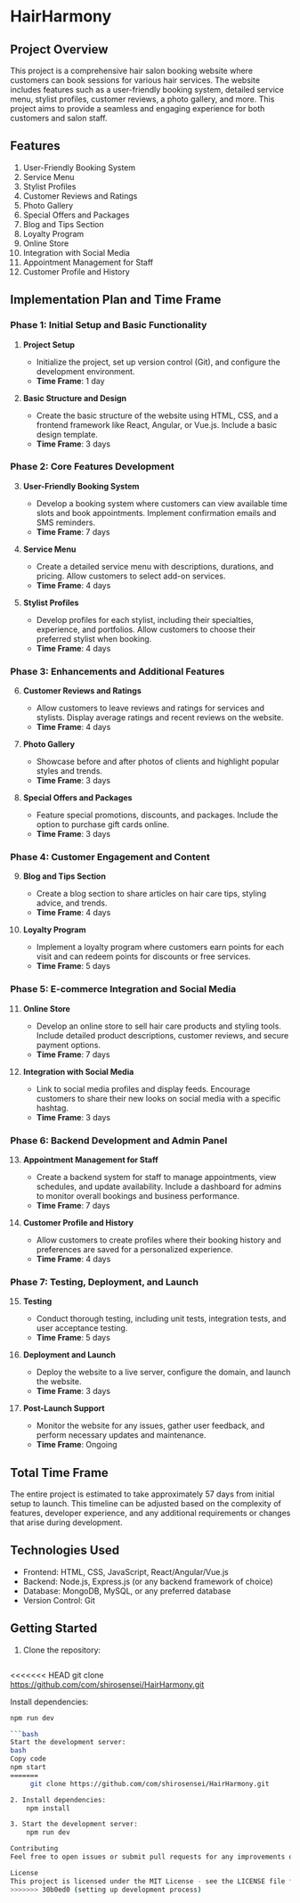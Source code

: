 # HairHarmony

## Project Overview
This project is a comprehensive hair salon booking website where customers can book sessions for various hair services. The website includes features such as a user-friendly booking system, detailed service menu, stylist profiles, customer reviews, a photo gallery, and more. This project aims to provide a seamless and engaging experience for both customers and salon staff.

## Features
1. User-Friendly Booking System
2. Service Menu
3. Stylist Profiles
4. Customer Reviews and Ratings
5. Photo Gallery
6. Special Offers and Packages
7. Blog and Tips Section
8. Loyalty Program
9. Online Store
10. Integration with Social Media
11. Appointment Management for Staff
12. Customer Profile and History

## Implementation Plan and Time Frame

### Phase 1: Initial Setup and Basic Functionality
1. **Project Setup**
   - Initialize the project, set up version control (Git), and configure the development environment.
   - **Time Frame**: 1 day

2. **Basic Structure and Design**
   - Create the basic structure of the website using HTML, CSS, and a frontend framework like React, Angular, or Vue.js. Include a basic design template.
   - **Time Frame**: 3 days

### Phase 2: Core Features Development
3. **User-Friendly Booking System**
   - Develop a booking system where customers can view available time slots and book appointments. Implement confirmation emails and SMS reminders.
   - **Time Frame**: 7 days

4. **Service Menu**
   - Create a detailed service menu with descriptions, durations, and pricing. Allow customers to select add-on services.
   - **Time Frame**: 4 days

5. **Stylist Profiles**
   - Develop profiles for each stylist, including their specialties, experience, and portfolios. Allow customers to choose their preferred stylist when booking.
   - **Time Frame**: 4 days

### Phase 3: Enhancements and Additional Features
6. **Customer Reviews and Ratings**
   - Allow customers to leave reviews and ratings for services and stylists. Display average ratings and recent reviews on the website.
   - **Time Frame**: 4 days

7. **Photo Gallery**
   - Showcase before and after photos of clients and highlight popular styles and trends.
   - **Time Frame**: 3 days

8. **Special Offers and Packages**
   - Feature special promotions, discounts, and packages. Include the option to purchase gift cards online.
   - **Time Frame**: 3 days

### Phase 4: Customer Engagement and Content
9. **Blog and Tips Section**
   - Create a blog section to share articles on hair care tips, styling advice, and trends.
   - **Time Frame**: 4 days

10. **Loyalty Program**
    - Implement a loyalty program where customers earn points for each visit and can redeem points for discounts or free services.
    - **Time Frame**: 5 days

### Phase 5: E-commerce Integration and Social Media
11. **Online Store**
    - Develop an online store to sell hair care products and styling tools. Include detailed product descriptions, customer reviews, and secure payment options.
    - **Time Frame**: 7 days

12. **Integration with Social Media**
    - Link to social media profiles and display feeds. Encourage customers to share their new looks on social media with a specific hashtag.
    - **Time Frame**: 3 days

### Phase 6: Backend Development and Admin Panel
13. **Appointment Management for Staff**
    - Create a backend system for staff to manage appointments, view schedules, and update availability. Include a dashboard for admins to monitor overall bookings and business performance.
    - **Time Frame**: 7 days

14. **Customer Profile and History**
    - Allow customers to create profiles where their booking history and preferences are saved for a personalized experience.
    - **Time Frame**: 4 days

### Phase 7: Testing, Deployment, and Launch
15. **Testing**
    - Conduct thorough testing, including unit tests, integration tests, and user acceptance testing.
    - **Time Frame**: 5 days

16. **Deployment and Launch**
    - Deploy the website to a live server, configure the domain, and launch the website.
    - **Time Frame**: 3 days

17. **Post-Launch Support**
    - Monitor the website for any issues, gather user feedback, and perform necessary updates and maintenance.
    - **Time Frame**: Ongoing

## Total Time Frame
The entire project is estimated to take approximately 57 days from initial setup to launch. This timeline can be adjusted based on the complexity of features, developer experience, and any additional requirements or changes that arise during development.

## Technologies Used
- Frontend: HTML, CSS, JavaScript, React/Angular/Vue.js
- Backend: Node.js, Express.js (or any backend framework of choice)
- Database: MongoDB, MySQL, or any preferred database
- Version Control: Git

## Getting Started
1. Clone the repository:
   ```bash
<<<<<<< HEAD
   git clone https://github.com/com/shirosensei/HairHarmony.git

   Install dependencies:
```bash
npm run dev

```bash
Start the development server:
bash
Copy code
npm start
=======
     git clone https://github.com/com/shirosensei/HairHarmony.git

2. Install dependencies:
    npm install

3. Start the development server:
    npm run dev

Contributing
Feel free to open issues or submit pull requests for any improvements or bug fixes.

License
This project is licensed under the MIT License - see the LICENSE file for details.
>>>>>>> 30b0ed0 (setting up development process)
